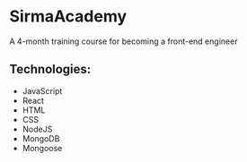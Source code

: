 # SirmaAcademy
A 4-month training course for becoming a front-end engineer
## Technologies:
- JavaScript
- React
- HTML
- CSS
- NodeJS
- MongoDB
- Mongoose
